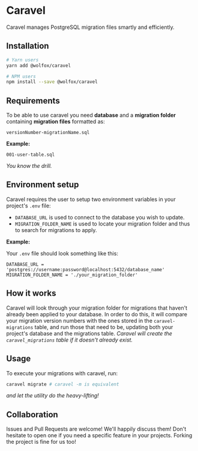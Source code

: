 # Caravel

Caravel manages PostgreSQL migration files smartly and efficiently.

## Installation

```bash
# Yarn users
yarn add @wolfox/caravel
```

```bash
# NPM users
npm install --save @wolfox/caravel
```

## Requirements

To be able to use caravel you need **database** and a **migration folder** containing **migration files** formatted as:

`versionNumber-migrationName.sql`

**Example:**

`001-user-table.sql`

*You know the drill.*

## Environment setup

 Caravel requires the user to setup two environment variables in your project's `.env` file:

- `DATABASE_URL` is used to connect to the database you wish to update.
- `MIGRATION_FOLDER_NAME` is used to locate your migration folder and thus to search for migrations to apply.

**Example:**

Your `.env` file should look something like this:

```dotenv
DATABASE_URL = 'postgres://username:password@localhost:5432/database_name'
MIGRATION_FOLDER_NAME = './your_migration_folder'
```

## How it works

Caravel will look through your migration folder for migrations that haven't already been applied to your database. In order to do this, it will compare your migration version numbers with the ones stored in the `caravel-migrations` table, and run those that need to be, updating both your project's database and the migrations table.
*Caravel will create the `caravel_migrations` table if it doesn't already exist.*

## Usage

To execute your migrations with caravel, run:

```bash
caravel migrate # caravel -m is equivalent
```

*and let the utility do the heavy-lifting!*

## Collaboration
Issues and Pull Requests are welcome! We'll happily discuss them! Don't hesitate to open one if you need a specific feature in your projects.
Forking the project is fine for us too!
